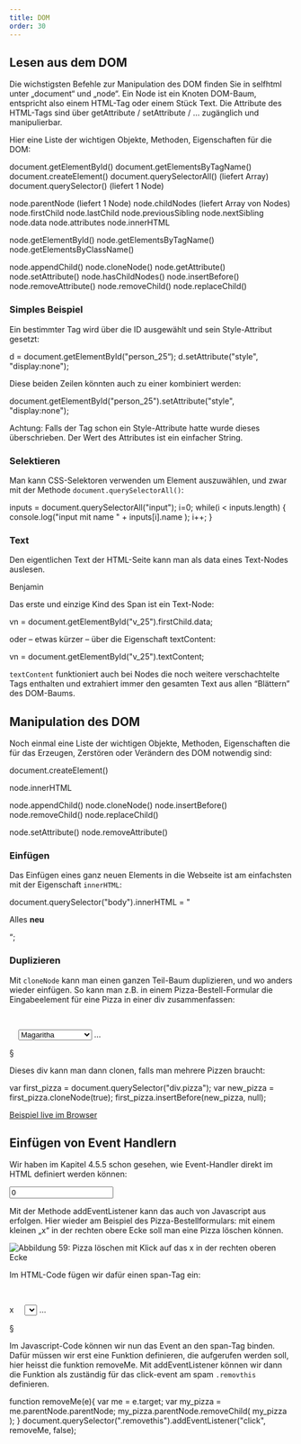 ```yaml
---
title: DOM
order: 30
---
```


Lesen aus dem DOM 
-------------------
Die wichstigsten Befehle zur Manipulation des DOM finden Sie in selfhtml unter „document“ und „node“. Ein Node ist ein Knoten DOM-Baum, entspricht also einem HTML-Tag oder einem Stück Text. Die Attribute des HTML-Tags sind über getAttribute / setAttribute / … zugänglich und manipulierbar.

Hier eine Liste der wichtigen Objekte, Methoden, Eigenschaften für die DOM:

<javascript>
  document.getElementById() 
  document.getElementsByTagName() 
  document.createElement()
  document.querySelectorAll()   (liefert Array)
  document.querySelector()      (liefert 1 Node)

  node.parentNode   (liefert 1 Node)
  node.childNodes   (liefert Array von Nodes)
  node.firstChild
  node.lastChild
  node.previousSibling
  node.nextSibling
  node.data
  node.attributes
  node.innerHTML


  node.getElementById() 
  node.getElementsByTagName() 
  node.getElementsByClassName() 

  node.appendChild()
  node.cloneNode()
  node.getAttribute()
  node.setAttribute()
  node.hasChildNodes()
  node.insertBefore()
  node.removeAttribute()
  node.removeChild()
  node.replaceChild()
</javascript>

### Simples Beispiel

Ein bestimmter Tag wird über die ID ausgewählt und sein Style-Attribut gesetzt:

<javascript>
d = document.getElementById("person_25“);
d.setAttribute("style", "display:none");
</javascript>

Diese beiden Zeilen könnten auch zu einer kombiniert werden:

<javascript>
document.getElementById("person_25").setAttribute("style", "display:none");
</javascript>

Achtung: Falls der Tag schon ein Style-Attribute hatte wurde dieses überschrieben.  Der Wert des Attributes ist ein einfacher String.

### Selektieren

Man kann CSS-Selektoren verwenden um Element auszuwählen, und zwar mit der Methode `document.querySelectorAll()`:

<javascript>
  inputs = document.querySelectorAll("input");
  i=0;
  while(i < inputs.length) {
      console.log("input mit name " + inputs[i].name );
      i++;
  }
</javascript>

### Text

Den eigentlichen Text der HTML-Seite kann man als data eines Text-Nodes auslesen.

<htmlcode>
  <span id="v_25" class="vorname">Benjamin</span>
</htmlcode>

Das erste und einzige Kind des Span ist ein Text-Node:

<javascript>
  vn = document.getElementById("v_25").firstChild.data;
</javascript>

oder – etwas kürzer – über die Eigenschaft textContent:

<javascript>
  vn = document.getElementById("v_25").textContent;
</javascript>

`textContent` funktioniert auch bei Nodes die noch weitere verschachtelte Tags enthalten und extrahiert immer den gesamten Text aus allen “Blättern” des DOM-Baums.

Manipulation des DOM 
----------------------
Noch einmal eine Liste der wichtigen Objekte, Methoden, Eigenschaften die für das Erzeugen, Zerstören oder Verändern des DOM notwendig sind:

<javascript>
  document.createElement()

  node.innerHTML

  node.appendChild()
  node.cloneNode()
  node.insertBefore()
  node.removeChild()
  node.replaceChild()

  node.setAttribute()
  node.removeAttribute()
</javascript>

### Einfügen

Das Einfügen eines ganz neuen Elements in die Webseite ist am einfachsten mit der Eigenschaft `innerHTML`:

<javascript>
document.querySelector("body").innerHTML = "<p>Alles <b>neu</b></p>“;
</javascript>

### Duplizieren

Mit `cloneNode` kann man einen ganzen Teil-Baum duplizieren, und wo anders wieder einfügen. So kann man z.B. in einem Pizza-Bestell-Formular die Eingabeelement für eine Pizza in einer div zusammenfassen:

<htmlcode>
  <div class="pizza">
    <p>
      <select name="pizzatype[]">
        <option>Magaritha</option>
        <option>Vegetarian</option>
        <option>Quattro Staggione</option>
      </select>
      ...
    </p>
  </div>
</htmlcode>

§

Dieses div kann man dann clonen, falls man mehrere Pizzen braucht:

<javascript>
  var first_pizza = document.querySelector("div.pizza");
  var new_pizza = first_pizza.cloneNode(true);
  first_pizza.insertBefore(new_pizza, null);
</javascript>

[Beispiel live im Browser](/images/moreformjs.html)

Einfügen von Event Handlern
-----------------------------
Wir haben im Kapitel 4.5.5 schon gesehen, wie Event-Handler direkt im HTML definiert werden können:

<htmlcode>
  <input value="0" name="in"  onchange="hier Javascript">
</htmlcode>

Mit der Methode addEventListener kann das auch von Javascript aus erfolgen. Hier wieder am Beispiel des Pizza-Bestellformulars: mit einem kleinen „x“ in der rechten obere Ecke soll man eine Pizza löschen können.


![Abbildung 59: Pizza löschen mit Klick auf das x in der rechten oberen Ecke](/images/image265.png)

Im HTML-Code fügen wir dafür einen span-Tag ein:

<htmlcode>
 <div class="pizza">
    <p>
      <span class="removethis">x</span>
      <select name="pizzatype[]">…</select>
      …
    </p>
  </div>
</htmlcode>

§

Im Javascript-Code können wir nun das Event an den span-Tag binden. Dafür müssen
wir erst eine Funktion definieren, die aufgerufen werden soll, hier heisst die
funktion removeMe. Mit addEventListener können wir dann die Funktion als
zuständig für das click-event am spam `.removthis` definieren.

<javascript>
function removeMe(e){
  var me = e.target;
  var my_pizza = me.parentNode.parentNode;
  my_pizza.parentNode.removeChild( my_pizza ); 
}
document.querySelector(".removethis").addEventListener("click", removeMe, false); 
</javascript>

